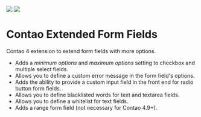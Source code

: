 [![](https://img.shields.io/packagist/v/inspiredminds/contao-extended-form-fields.svg)](https://packagist.org/packages/inspiredminds/contao-extended-form-fields)
[![](https://img.shields.io/packagist/dt/inspiredminds/contao-extended-form-fields.svg)](https://packagist.org/packages/inspiredminds/contao-extended-form-fields)

Contao Extended Form Fields
=====================

Contao 4 extension to extend form fields with more options.

* Adds a _minimum options_ and _maximum options_ setting to checkbox and multiple select fields.
* Allows you to define a custom error message in the form field's options.
* Adds the ability to provide a custom input field in the front end for radio button form fields.
* Allows you to define blacklisted words for text and textarea fields.
* Allows you to define a whitelist for text fields.
* Adds a range form field (not necessary for Contao 4.9+).
